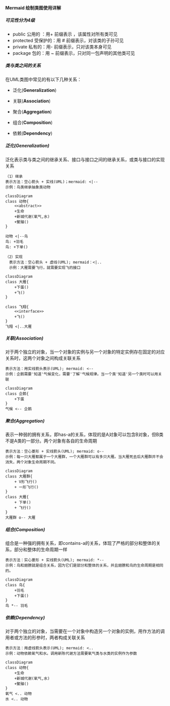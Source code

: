 #### Mermaid 绘制类图使用详解

##### 可见性分为4级

* public 公用的 ：用+ 前缀表示 ，该属性对所有类可见
* protected 受保护的：用 # 前缀表示，对该类的子孙可见
* private 私有的：用- 前缀表示，只对该类本身可见
* package 包的：用 ~ 前缀表示，只对同一包声明的其他类可见

##### 类与类之间的关系

在UML类图中常见的有以下几种关系：

+ 泛化(**Generalization**)

+ 关联(**Association**) 
+ 聚合(**Aggregation**)
+ 组合(**Composition**)
+ 依赖(**Dependency**)



##### 泛化(Generalization)

泛化表示类与类之间的继承关系、接口与接口之间的继承关系，或类与接口的实现关系

```none
（1）继承
表示方法：空心箭头 + 实线(UML)；mermaid: <|--
示例：鸟类继承抽象类动物
```

```mermaid
classDiagram
class 动物{
	<<abstract>>
	+生命
	+新城代谢(氧气,水)
	+繁殖()
}

动物 <|--鸟
鸟: +羽毛
鸟: +下单()
```



```none
（2）实现　　
　表示方法：空心箭头 + 虚线(UML); mermaid：<|..
　示例：大雁需要飞行，就需要实现飞的接口
```

```mermaid
classDiagram
class 大雁{
	+下蛋()
	+飞()
}

class 飞翔{
	<<interface>>
	+飞()
}
飞翔 <|..大雁
```



##### 关联(Association) 

对于两个独立的对象，当一个对象的实例与另一个对象的特定实例存在固定的对应关系时，这两个对象之间构成关联关系

```none
表示方法：用实线箭头表示(UML); mermaid: <--
示例：企鹅需要'知道'气候变化，需要'了解'气候规律。当一个类'知道'另一个类时可以用关联
```

```mermaid
classDiagram
class 企鹅{
	+下蛋
}
气候 <-- 企鹅
```

##### 聚合(Aggregation)

表示一种弱的拥有关系，即has-a的关系，体现的是A对象可以包含B对象，但B类不是A类的一部分。两个对象有各自的生命周期

```
表示方法：空心菱形 + 实线箭头(UML); mermaid: o--
示例：每一只大雁都属于一个大雁群，一个大雁群可以有多只大雁。当大雁死去后大雁群并不会消失，两个对象生命周期不同。
```

```mermaid
classDiagram
class 大雁群{
	+ V形飞行()
	+ 一形飞行()
}
class 大雁{
	+ 下单()
	+ 飞行()
}
大雁群 o-- 大雁
```

##### 组合(Composition)

组合是一种强的拥有关系，即contains-a的关系，体现了严格的部分和整体的关系，部分和整体的生命周期一样

```
表示方法：实心菱形 + 实线箭头(UML); mermaid: *--
示例：鸟和翅膀就是组合关系，因为它们是部分和整体的关系，并且翅膀和鸟的生命周期是相同的。
```

```mermaid
classDiagram
class 鸟{
	+羽毛
	+下蛋()
}
鸟 *-- 羽毛
```

##### 依赖(Dependency)

对于两个独立的对象，当需要在一个对象中构造另一个对象的实例，用作方法的调用者或方法的形参时，两者构成关联关系

```none
表示方法：用虚线箭头表示(UML); mermaid: <..
示例：动物依赖氧气和水。调用新陈代谢方法需要氧气类与水类的实例作为参数
```

```mermaid
classDiagram
class 动物{
	+生命
	+新城代谢(氧气,水)
	+繁殖()
}
氧气 <.. 动物
水 <.. 动物
```


